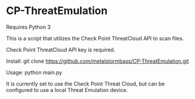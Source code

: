 # CP-ThreatEmulation
Requires Python 3

This is a script that utilizes the Check Point ThreatCloud API to scan files.

Check Point ThreatCloud API key is required.

Install:
git clone https://github.com/metalstormbass/CP-ThreatEmulation.git

Usage:
python main.py

It is currently set to use the Check Point Threat Cloud, but can be configured to use a local Threat Emulation device.
